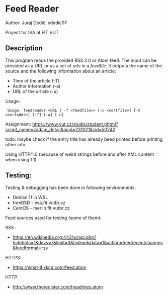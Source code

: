 # Feed Reader
Author: Juraj Dedič, xdedic07

Project for ISA at FIT VUT

## Description

This program reads the provided RSS 2.0 or Atom feed. The input can be provided as a URL or as a set of urls in a _feedfile_. It outputs the name of the source and the following information about an article:
 - Time of the article (-T)
 - Author information (-a)
 - URL of the article (-u)

Usage:
```
 Usage: feedreader <URL | -f <feedfile>> [-c <certfile>] [-C <certaddr>] [-T] [-a] [-u]
```


Assignment:
    https://www.vut.cz/studis/student.phtml?script_name=zadani_detail&apid=231021&zid=50242

todo:
    maybe check if the entry title has already beed printed before printing other info

Using HTTP/1.0 (because of weird strings before and after XML content when using 1.1)

## Testing:
Testing & debugging has been done in following environments:
- Debian 11 in WSL
- freeBSD - eva.fit.vutbr.cz
- CentOS - merlin.fit.vutbr.cz

Feed sources used for testing (some of them): 

RSS :
- https://en.wikipedia.org:443/w/api.php?hidebots=1&days=7&limit=3&hidewikidata=1&action=feedrecentchanges&feedformat=rss

HTTPS:
- https://what-if.xkcd.com/feed.atom
  
HTTP: 
- http://www.theregister.com/headlines.atom